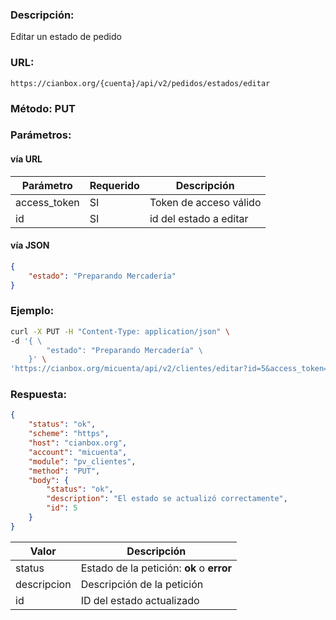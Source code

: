 ### Descripción:

Editar un estado de pedido

### URL:

`https://cianbox.org/{cuenta}/api/v2/pedidos/estados/editar`

### Método: PUT

### Parámetros:

#### vía URL
|Parámetro    |Requerido |Descripción            |
|-------------|----------|-----------------------|
|access_token |SI        |Token de acceso válido |
|id           |SI        |id del estado a editar |

#### vía JSON
``` json
{
    "estado": "Preparando Mercadería"
}
```

### Ejemplo:
``` sh
curl -X PUT -H "Content-Type: application/json" \
-d '{ \
        "estado": "Preparando Mercadería" \
    }' \
'https://cianbox.org/micuenta/api/v2/clientes/editar?id=5&access_token=CBX_AT-TcIHdWOvdpIMNsXG...'
```

### Respuesta:
``` json
{
    "status": "ok",
    "scheme": "https",
    "host": "cianbox.org",
    "account": "micuenta",
    "module": "pv_clientes",
    "method": "PUT",
    "body": {
        "status": "ok",
        "description": "El estado se actualizó correctamente",
        "id": 5
    }
}
```
|Valor         |Descripción |
|--------------|------------|
|status        |Estado de la petición: **ok** o **error**|
|descripcion   |Descripción de la petición|
|id            |ID del estado actualizado|